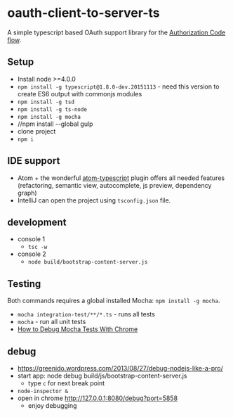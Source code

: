 # oauth-client-to-server-ts


A simple typescript based OAuth support library for the [Authorization Code flow](http://stups.readthedocs.org/en/latest/user-guide/access-control.html#implementing-a-client-asking-resource-owners-for-permission).



## Setup

* Install node >=4.0.0
* `npm install -g typescript@1.8.0-dev.20151113` - need this version to create ES6 output with commonjs modules
* `npm install -g tsd`
* `npm install -g ts-node`
* `npm install -g mocha`
* //npm install --global gulp
* clone project
* `npm i`


## IDE support

* Atom + the wonderful [atom-typescript](https://atom.io/packages/atom-typescript)
plugin offers all needed features (refactoring, semantic view, autocomplete, js preview, dependency graph)
* IntelliJ can open the project using `tsconfig.json` file.



## development

* console 1
  * `tsc -w`
* console 2
  * `node build/bootstrap-content-server.js`


## Testing

Both commands requires a global installed Mocha: `npm install -g mocha`.

* `mocha integration-test/**/*.ts` - runs all tests
* `mocha` - run all unit tests
* [How to Debug Mocha Tests With Chrome](http://blog.andrewray.me/how-to-debug-mocha-tests-with-chrome/)


## debug

* https://greenido.wordpress.com/2013/08/27/debug-nodejs-like-a-pro/
* start app:  node debug build/js/bootstrap-content-server.js
  * type `c` for next break point
* `node-inspector &`
* open in chrome http://127.0.0.1:8080/debug?port=5858
  * enjoy debugging
